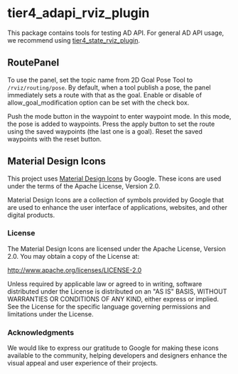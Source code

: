 # tier4_adapi_rviz_plugin

This package contains tools for testing AD API. For general AD API usage, we recommend using [tier4_state_rviz_plugin](../tier4_state_rviz_plugin/README.md).

## RoutePanel

To use the panel, set the topic name from 2D Goal Pose Tool to `/rviz/routing/pose`.
By default, when a tool publish a pose, the panel immediately sets a route with that as the goal.
Enable or disable of allow_goal_modification option can be set with the check box.

Push the mode button in the waypoint to enter waypoint mode. In this mode, the pose is added to waypoints.
Press the apply button to set the route using the saved waypoints (the last one is a goal).
Reset the saved waypoints with the reset button.

## Material Design Icons

This project uses [Material Design Icons](https://developers.google.com/fonts/docs/material_symbols) by Google. These icons are used under the terms of the Apache License, Version 2.0.

Material Design Icons are a collection of symbols provided by Google that are used to enhance the user interface of applications, websites, and other digital products.

### License

The Material Design Icons are licensed under the Apache License, Version 2.0. You may obtain a copy of the License at:

<http://www.apache.org/licenses/LICENSE-2.0>

Unless required by applicable law or agreed to in writing, software distributed under the License is distributed on an "AS IS" BASIS, WITHOUT WARRANTIES OR CONDITIONS OF ANY KIND, either express or implied. See the License for the specific language governing permissions and limitations under the License.

### Acknowledgments

We would like to express our gratitude to Google for making these icons available to the community, helping developers and designers enhance the visual appeal and user experience of their projects.
